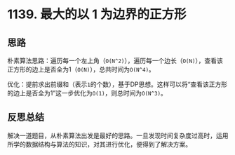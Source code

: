 # 1139. 最大的以 1 为边界的正方形

## 思路

朴素算法思路：遍历每一个左上角（`O(N^2)`），遍历每一个边长（`O(N)`），查看该正方形的边上是否全为1（`O(N)`），总共时间为`O(N^4)`。

优化：提前求出前缀和（表示`1`的个数），基于DP思想。这样可以将“查看该正方形的边上是否全为1”这一步优化为`O(1)`，则总时间为`O(N^3)`。

## 反思总结

解决一道题目，从朴素算法出发是最好的思路。一旦发现时间复杂度过高时，运用所学的数据结构与算法的知识，对其进行优化，便得到了解决方案。
